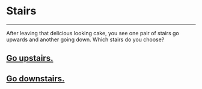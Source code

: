 # Stairs
---

After leaving that delicious looking cake, you see one pair of stairs go upwards and another going down. Which stairs do you choose?

## [Go upstairs.](ending.md)
## [Go downstairs.](quit-message.md)